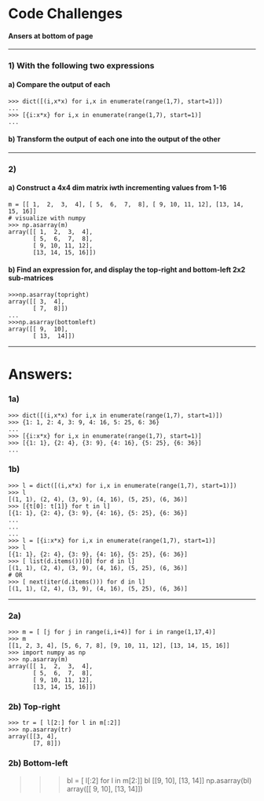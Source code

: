 # Code Challenges
#### Ansers at bottom of page

---

### 1) With the following two expressions
#### a) Compare the output of each
```
>>> dict([(i,x*x) for i,x in enumerate(range(1,7), start=1)])
...
>>> [{i:x*x} for i,x in enumerate(range(1,7), start=1)]
...
```
#### b) Transform the output of each one into the output of the other

---

### 2)
#### a) Construct a 4x4 dim matrix iwth incrementing values from 1-16
```
m = [[ 1,  2,  3,  4], [ 5,  6,  7,  8], [ 9, 10, 11, 12], [13, 14, 15, 16]]
# visualize with numpy
>>> np.asarray(m)
array([[ 1,  2,  3,  4],
       [ 5,  6,  7,  8],
       [ 9, 10, 11, 12],
       [13, 14, 15, 16]])
```
#### b) Find an expression for, and display the top-right and bottom-left 2x2 sub-matrices
```
>>>np.asarray(topright)
array([[ 3,  4],
       [ 7,  8]])
...
>>>np.asarray(bottomleft)
array([[ 9,  10],
       [ 13,  14]])
```

---
# Answers:
###  1a)
```
>>> dict([(i,x*x) for i,x in enumerate(range(1,7), start=1)])
>>> {1: 1, 2: 4, 3: 9, 4: 16, 5: 25, 6: 36}
...
>>> [{i:x*x} for i,x in enumerate(range(1,7), start=1)]
>>> [{1: 1}, {2: 4}, {3: 9}, {4: 16}, {5: 25}, {6: 36}]
...
```
### 1b)
```
>>> l = dict([(i,x*x) for i,x in enumerate(range(1,7), start=1)])
>>> l
[(1, 1), (2, 4), (3, 9), (4, 16), (5, 25), (6, 36)]
>>> [{t[0]: t[1]} for t in l]
[{1: 1}, {2: 4}, {3: 9}, {4: 16}, {5: 25}, {6: 36}]
...
...
...
>>> l = [{i:x*x} for i,x in enumerate(range(1,7), start=1)]
>>> l
[{1: 1}, {2: 4}, {3: 9}, {4: 16}, {5: 25}, {6: 36}]
>>> [ list(d.items())[0] for d in l]
[(1, 1), (2, 4), (3, 9), (4, 16), (5, 25), (6, 36)]
# OR
>>> [ next(iter(d.items())) for d in l]
[(1, 1), (2, 4), (3, 9), (4, 16), (5, 25), (6, 36)]
```

---

### 2a)
```
>>> m = [ [j for j in range(i,i+4)] for i in range(1,17,4)]
>>> m
[[1, 2, 3, 4], [5, 6, 7, 8], [9, 10, 11, 12], [13, 14, 15, 16]]
>>> import numpy as np
>>> np.asarray(m)
array([[ 1,  2,  3,  4],
       [ 5,  6,  7,  8],
       [ 9, 10, 11, 12],
       [13, 14, 15, 16]])
```
 ### 2b) Top-right
```
>>> tr = [ l[2:] for l in m[:2]]
>>> np.asarray(tr)
array([[3, 4],
       [7, 8]])

```
###  2b) Bottom-left
>>> bl = [ l[:2] for l in m[2:]]
>>> bl
[[9, 10], [13, 14]]
>>> np.asarray(bl)
array([[ 9, 10],
       [13, 14]])
```
